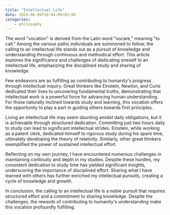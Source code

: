 ```yaml
---
title: "Intellectual Life"
date: 2024-06-09T19:04:09+03:00
categories:
    - philosophy
---
```


The word "vocation" is derived from the Latin word "vocare," meaning "to call." Among the various paths individuals are summoned to follow, the calling to an intellectual life stands out as a pursuit of knowledge and understanding through continuous and methodical effort. This article explores the significance and challenges of dedicating oneself to an intellectual life, emphasizing the disciplined study and sharing of knowledge.

Few endeavors are as fulfilling as contributing to humanity's progress through intellectual inquiry. Great thinkers like Einstein, Newton, and Curie dedicated their lives to uncovering fundamental truths, demonstrating that intellectual work is a powerful force for advancing human understanding. For those naturally inclined towards study and learning, this vocation offers the opportunity to play a part in guiding others towards first principles.

Living an intellectual life may seem daunting amidst daily obligations, but it is achievable through structured dedication. Committing just two hours daily to study can lead to significant intellectual strides. Einstein, while working as a patent clerk, dedicated himself to rigorous study during his spare time, ultimately developing the theory of relativity. Similarly, other great thinkers exemplified the power of sustained intellectual effort.

Reflecting on my own journey, I have encountered numerous challenges in maintaining continuity and depth in my studies. Despite these hurdles, my consistent dedication to study time has yielded significant insights, underscoring the importance of disciplined effort. Sharing what I have learned with others has further enriched my intellectual pursuits, creating a cycle of knowledge and growth.

In conclusion, the calling to an intellectual life is a noble pursuit that requires structured effort and a commitment to sharing knowledge. Despite the challenges, the rewards of contributing to humanity's understanding make this vocation profoundly fulfilling.

